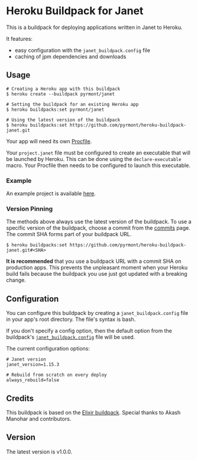 # Heroku Buildpack for Janet

This is a buildpack for deploying applications written in Janet to Heroku.

It features:

- easy configuration with the `janet_buildpack.config` file
- caching of jpm dependencies and downloads

## Usage

```shell
# Creating a Heroku app with this buildpack
$ heroku create --buildpack pyrmont/janet

# Setting the buildpack for an existing Heroku app
$ heroku buildpacks:set pyrmont/janet

# Using the latest version of the buildpack
$ heroku buildpacks:set https://github.com/pyrmont/heroku-buildpack-janet.git
```

Your app will need its own [Procfile][].

[Procfile]: https://devcenter.heroku.com/articles/procfile

Your `project.janet` file must be configured to create an executable that will
be launched by Heroku. This can be done using the `declare-executable` macro.
Your Procfile then needs to be configured to launch this executable.

### Example

An example project is available [here][hello-janet].

[hello-janet]: https://github.com/pyrmont/hello-janet

### Version Pinning

The methods above always use the latest version of the buildpack. To use a
specific version of the buildpack, choose a commit from the [commits][] page.
The commit SHA forms part of your buildpack URL.

[commits]: https://github.com/pyrmont/heroku-buildpack-janet/commits/master

```shell
$ heroku buildpacks:set https://github.com/pyrmont/heroku-buildpack-janet.git#<SHA>
```

**It is recommended** that you use a buildpack URL with a commit SHA on production
apps. This prevents the unpleasant moment when your Heroku build fails because
the buildpack you use just got updated with a breaking change.

## Configuration

You can configure this buildpack by creating a `janet_buildpack.config` file in
your app's root directory. The file's syntax is bash.

If you don't specify a config option, then the default option from the
buildpack's [`janet_buildpack.config`][config] file will be used.

[config]: https://github.com/pyrmont/heroku-buildpack-janet/blob/master/janet_buildpack.config

The current configuration options:

```shell
# Janet version
janet_version=1.15.3

# Rebuild from scratch on every deploy
always_rebuild=false
```

## Credits

This buildpack is based on the [Elixir buildpack][elixir-bp]. Special thanks to
Akash Manohar and contributors.

[elixir-bp]: https://github.com/HashNuke/heroku-buildpack-elixir

## Version

The latest version is v1.0.0.
